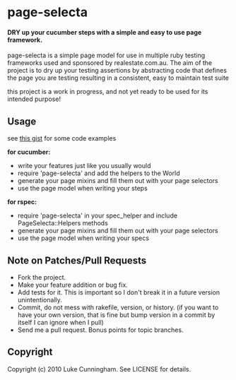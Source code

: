 page-selecta
============

#### DRY up your cucumber steps with a simple and easy to use page framework. ####

page-selecta is a simple page model for use in multiple ruby testing frameworks used and sponsored by realestate.com.au. The aim of the project is to dry up your testing assertions by abstracting code that defines the page you are testing resulting in a consistent, easy to maintain test suite

this project is a work in progress, and not yet ready to be used for its intended purpose!


## Usage ##

see [this gist](http://gist.github.com/339570) for some code examples

**for cucumber:**

* write your features just like you usually would
* require 'page-selecta' and add the helpers to the World
* generate your page mixins and fill them out with your page selectors
* use the page model when writing your steps


**for rspec:**

* require 'page-selecta' in your spec_helper and include PageSelecta::Helpers methods
* generate your page mixins and fill them out with your page selectors
* use the page model when writing your specs

## Note on Patches/Pull Requests ##
 
* Fork the project.
* Make your feature addition or bug fix.
* Add tests for it. This is important so I don't break it in a
  future version unintentionally.
* Commit, do not mess with rakefile, version, or history.
  (if you want to have your own version, that is fine but bump version in a commit by itself I can ignore when I pull)
* Send me a pull request. Bonus points for topic branches.

## Copyright ##

Copyright (c) 2010 Luke Cunningham. See LICENSE for details.

